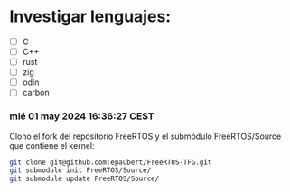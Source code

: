 # Investigar lenguajes:
-[ ] C
-[ ] C++
-[ ] rust
-[ ] zig
-[ ] odin
-[ ] carbon 

### mié 01 may 2024 16:36:27 CEST
Clono el fork del repositorio FreeRTOS y el submódulo FreeRTOS/Source que contiene el kernel:
```bash
git clone git@github.com:epaubert/FreeRTOS-TFG.git
git submodule init FreeRTOS/Source/
git submodule update FreeRTOS/Source/
```
